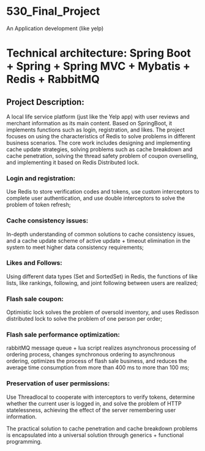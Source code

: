 # 530_Final_Project
An Application development (like yelp)

# Technical architecture: Spring Boot + Spring + Spring MVC + Mybatis + Redis + RabbitMQ

## Project Description:
A local life service platform (just like the Yelp app) with user reviews and merchant information as its main content. Based on SpringBoot, it implements functions such as login, registration, and likes. The project focuses on using the characteristics of Redis to solve problems in different business scenarios. The core work includes designing and implementing cache update strategies, solving problems such as cache breakdown and cache penetration, solving the thread safety problem of coupon overselling, and implementing it based on Redis Distributed lock.


### Login and registration: 
Use Redis to store verification codes and tokens, use custom interceptors to complete user authentication, and use double interceptors to solve the problem of token refresh;

### Cache consistency issues: 
In-depth understanding of common solutions to cache consistency issues, and a cache update scheme of active update + timeout elimination in the system to meet higher data consistency requirements;

### Likes and Follows: 
Using different data types (Set and SortedSet) in Redis, the functions of like lists, like rankings, following, and joint following between users are realized;

### Flash sale coupon: 
Optimistic lock solves the problem of oversold inventory, and uses Redisson distributed lock to solve the problem of one person per order;

### Flash sale performance optimization:
rabbitMQ message queue + lua script realizes asynchronous processing of ordering process, changes synchronous ordering to asynchronous ordering, optimizes the process of flash sale business, and reduces the average time consumption from more than 400 ms to more than 100 ms;

### Preservation of user permissions: 
Use Threadlocal to cooperate with interceptors to verify tokens, determine whether the current user is logged in, and solve the problem of HTTP statelessness, achieving the effect of the server remembering user information.

The practical solution to cache penetration and cache breakdown problems is encapsulated into a universal solution through generics + functional programming.
